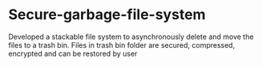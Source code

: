 # Secure-garbage-file-system
Developed a stackable file system to asynchronously delete and move the files to a trash bin. Files in trash bin folder are secured, compressed, encrypted and can be restored by user
